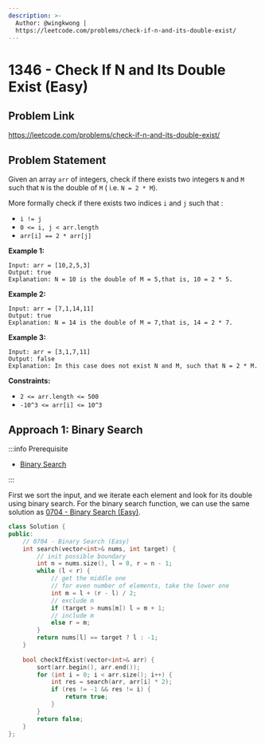 ```yaml
---
description: >-
  Author: @wingkwong |
  https://leetcode.com/problems/check-if-n-and-its-double-exist/
---
```


# 1346 - Check If N and Its Double Exist (Easy)

## Problem Link

https://leetcode.com/problems/check-if-n-and-its-double-exist/

## Problem Statement

Given an array `arr` of integers, check if there exists two integers `N` and `M` such that `N` is the double of `M` ( i.e. `N = 2 * M`).

More formally check if there exists two indices `i` and `j` such that :

* `i != j`
* `0 <= i, j < arr.length`
* `arr[i] == 2 * arr[j]`

**Example 1:**

```
Input: arr = [10,2,5,3]
Output: true
Explanation: N = 10 is the double of M = 5,that is, 10 = 2 * 5.
```

**Example 2:**

```
Input: arr = [7,1,14,11]
Output: true
Explanation: N = 14 is the double of M = 7,that is, 14 = 2 * 7.
```

**Example 3:**

```
Input: arr = [3,1,7,11]
Output: false
Explanation: In this case does not exist N and M, such that N = 2 * M.
```

**Constraints:**

* `2 <= arr.length <= 500`
* `-10^3 <= arr[i] <= 10^3`

## Approach 1: Binary Search

:::info Prerequisite

- [Binary Search](../../tutorials/basic-topics/binary-search)

:::

First we sort the input, and we iterate each element and look for its double using binary search. For the binary search function, we can use the same solution as [0704 - Binary Search (Easy)](../0700-0799/binary-search-easy).

<SolutionAuthor name="@wingkwong"/>

```cpp
class Solution {
public:
    // 0704 - Binary Search (Easy)
    int search(vector<int>& nums, int target) {
        // init possible boundary
        int n = nums.size(), l = 0, r = n - 1;
        while (l < r) {
            // get the middle one
            // for even number of elements, take the lower one
            int m = l + (r - l) / 2;
            // exclude m
            if (target > nums[m]) l = m + 1;
            // include m
            else r = m;
        }
        return nums[l] == target ? l : -1;
    }
    
    bool checkIfExist(vector<int>& arr) {
        sort(arr.begin(), arr.end());
        for (int i = 0; i < arr.size(); i++) {
            int res = search(arr, arr[i] * 2);
            if (res != -1 && res != i) {
                return true;
            }
        }
        return false;
    }
};
```
